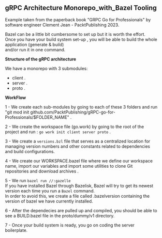 ##  **gRPC Architecture Monorepo_with_Bazel Tooling**  

Example taken from the paperback book "GRPC Go for Professionals" by software engineer Clement Jean - PacktPublishing 2023.<br>

Bazel can be a little bit cumbersome to set up but it is worth the effort.<br>
Once  you have your build system set-up , you will be able to build the whole application (generate & build)<br>
and/or run it in one command.<br>


**Structure of the gRPC architecture**<br>

We have a monorepo with 3 submodules: 
  - client .
  - server .
  - proto .<br>

  

**WorkFlow**<br>


1 - We create each sub-modules by going to each of these  3 folders and run "git mod init github.com/PacktPublishing/gRPC-go-for-Professionals/$FOLDER_NAME" . <br>


2 - We create the workspace file (go.work) by going to the root of the project and run : `go work init client server proto` .<br>


3 - We create a `versions.bzl` file that serves as a centralized location for managing version numbers and other constants related to dependencies and build configurations. <br>


4 - We create our WORKSPACE.bazel file where we define our workspace name, import our variables and import some utilities to clone Git repositories and download archives . <br> 


5 - We run `bazel run //:gazelle`<br>
If you have installed Bazel through Bazelisk, Bazel will try to get its newest version each time you run a `Bazel` command.<br>
In order to avoid this, we create a file called .bazelversion containing the version of bazel we have currently installed.<br>



6 - After the dependecies are pulled up and compiled, you should be able to see a BUILD.bazel file in the proto/dummy/v1  directory.<br>


7 - Once your build system is ready, you go on coding the server boilerplate.













